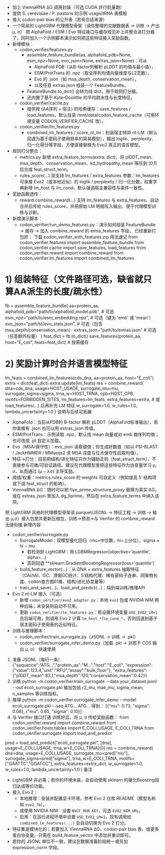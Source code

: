 - 加上 ViennaRNA ΔG 调用封装（可选 CUDA 并行批量跑）
- 提供 S. cerevisiae / P. pastoris 的示例 usage/tRNA 表模板
- 接入 codon-pair bias 的公开表（若有合适来源）
- 一个简易的 LightGBM 代理模型骨架（读你整理的文献数据表 → 训练 → 产出 μ, σ）
把 AlphaFold / ESM / Evo 特征接口与缓存规范补上并整合进打分器了，同时加入一个示例脚本演示如何把这些特征接入奖励函数。
- 新增模块：
  - codon_verifier/features.py
    - assemble_feature_bundle(aa, alphafold_pdb=None, esm_npz=None, evo_json=None, extras_json=None)：可从
      - AlphaFold PDB（从B-factor列解析 pLDDT 的均值与最小值），
      - ESM/ProtTrans 的 .npz（取全序列均值向量维度与L2范数），
      - Evo 的 .json（如 msa_depth, conservation_mean），
      - 以及任意 extras.json
  组装一个 FeatureBundle。
    - FeatureBundle.to_dict() 会转为纯 dict，用于规则打分器。
    - 还内置了基于 Kyte–Doolittle 的平均疏水性与长度特征。
  - codon_verifier/cache.py
    - 提供按 (AA序列 + 宿主) 的哈希缓存：save_features / load_features，默认目录 /mnt/data/codon_feature_cache（可用环境变量 CODON_VERIFIER_CACHE 改）。
  - codon_verifier/lm_features.py
    - combined_lm_features / score_nt_lm：封装宿主特异 nt-LM（默认回退为基于密码子使用频率的简易模型），输出 loglik、perplexity、归一化得分等字段，方便直接替换为 Evo2 真正的语言模型。
- 规则打分整合：
  - metrics.py 新增 extra_feature_terms(extra: dict)，将 plDDT_mean、msa_depth、conservation_mean、kd_hydropathy_mean 等压到 [0,1] 后合成 feat_struct_term。
  - rules_score(...) 现支持 lm_features / extra_features 参数：lm_features 可承接 Evo2（或本地近似）的 loglik / perplexity / 归一化分数，权重字典新增 lm_host 与 lm_cond，默认强调宿主兼容性与条件一致性。
- 奖励函数透传：
  - reward.combine_reward(...) 支持 lm_features 与 extra_features，自动合并后传给 rules_score，并把原始 LM 明细写入输出，便于代理模型训练与诊断。
- 新增演示脚本：
  - codon_verifier/run_demo_features.py：演示如何组装 FeatureBundle → 缓存 → 加入 combine_reward 的 extra_features 字段。
已经重新打包好：
下载 codon_verifier_with_features.zip
用法速记
from codon_verifier.features import assemble_feature_bundle
from codon_verifier.cache import save_features, load_features
from codon_verifier.reward import combine_reward
from codon_verifier.lm_features import combined_lm_features

# 1) 组装特征（文件路径可选，缺省就只算AA派生的长度/疏水性）
fb = assemble_feature_bundle(
    aa=protein_aa,
    alphafold_pdb="path/to/alphafold_model.pdb",  # 可选
    esm_npz="path/to/esm_embedding.npz",          # 可选（键为 'emb' 或 'mean'）
    evo_json="path/to/evo_stats.json",            # 可选（包含 msa_depth/conservation_mean）
    extras_json="path/to/extras.json"             # 可选（任意额外标量）
)
feat_dict = fb.to_dict()
save_features(protein_aa, host="E_coli", feats=feat_dict)  # 按需缓存

# 2) 奖励计算时合并语言模型特征
lm_feats = combined_lm_features(cds_dna, aa=protein_aa, host="E_coli")
extra = dict(feat_dict)
extra.update(lm_feats)
res = combine_reward(
    dna=cds_dna,
    usage=HOST_USAGE,
    surrogate_mu=mu, surrogate_sigma=sigma,
    trna_w=HOST_TRNA, cpb=HOST_CPB, motifs=FORBIDDEN_SITES,
    lm_features=lm_feats,
    extra_features=extra,      # 或 load_features(...) 后再补充 LM 特征
    w_surrogate=1.0, w_rules=1.0, lambda_uncertainty=1.0
)
说明与后续可拓展
- AlphaFold：当前从PDB的 B-factor 解析 pLDDT（AlphaFold标准输出），若你直接有 .json 也可以用 extras_json 传值。
- ESM/ProtTrans：示例读取 .npz，默认找 mean 向量或对 emb 做序列均值；也可改成 .pt 自定义加载。
- Evo（MSA/保守性）：evo_json 读取键值；你生成好数值（如以 PSI-BLAST / JackHMMER / MMseqs2 求 MSA 深度与位点保守性后取均值）。
- 特征→打分：目前把结构/进化特征只作为辅助正则（feat_struct_term），不直接参与可微/可验证路径。建议在代理模型里把这些特征作为协变量学习 μ, σ，从而通过 (μ − λσ) 主导奖励。
- 阈值/权重：metrics.rules_score 的 weights 可自定义（例如提高 5′ 结构项或下调 feat_struct 的影响）。
- ViennaRNA ΔG：随时可以把 five_prime_structure_proxy 替换为真实 ΔG，或在 extras_json 里加入 dg_5prime，然后在 extra_feature_terms 中纳入该项。

把 LightGBM 风格的代理模型骨架读 parquet/JSONL → 特征工程 → 训练 → 输出 μ,σ）接入包里并更新压缩包，训练→预测→与 Verifier 的 combine_reward 无缝衔接
新增内容
- codon_verifier/surrogate.py
  - SurrogateModel：双模型量化回归（mu=中位数，hi=上分位），sigma ≈ hi − mu
    - 若检测到 LightGBM：用 LGBMRegressor(objective='quantile', alpha=...)
    - 否则回退 **sklearn.GradientBoostingRegressor(loss='quantile')`
  - build_feature_vector(...)：从 DNA + extra_features 抽取特征（CAI/tAI、GC、滑窗GC统计、5′结构代理、稀有密码子连串、同聚物长度、codon直方图61维、结构/进化协变量等）
  - train_and_save(...)、load_and_predict(...)：端到端训练/推理API
- Evo 2 nt-LM 接入（可选）
  - 新增 `codon_verifier/evo2_adapter.py`：本地 `evo2` 包或 NVIDIA NIM 两种后端；未安装则自动不可用。
  - 更新 `codon_verifier/lm_features.py`：若设置环境变量 `USE_EVO2_LM=1` 且后端可用，则调用 Evo 2 计算 `lm_host_*`/`lm_cond_*`，否则回退到基于宿主密码子使用表的近似特征。
- 训练与推理脚本：
  - codon_verifier/train_surrogate.py（JSONL → 训练 → .pkl）
  - codon_verifier/surrogate_infer_demo.py（加载 .pkl → 对若干 CDS 输出 μ, σ）
快速使用
1. 准备 JSONL（每行一条）
{"sequence":"ATG...","protein_aa":"M...","host":"E_coli",
 "expression":{"value":123.4,"unit":"RFU","assay":"bulk_fluor"},
 "extra_features":{"plDDT_mean":83.1,"msa_depth":120,"conservation_mean":0.42}}
2. 训练
python -m codon_verifier.train_surrogate --data your_dataset.jsonl --out ecoli_surrogate.pkl
输出包括 r2_mu, mae_mu, sigma_mean, n_samples 等训练指标。
3. 推理
python -m codon_verifier.surrogate_infer_demo --model ecoli_surrogate.pkl --seq ATG... ATG...
得到：
[{"mu": 0.73, "sigma": 0.08}, {"mu": 0.65, "sigma": 0.10}]
4. 与 Verifier 接口打通
训练好后，将 μ, σ 传给奖励函数：
from codon_verifier.reward import combine_reward
from codon_verifier.hosts.tables import E_COLI_USAGE, E_COLI_TRNA
from codon_verifier.surrogate import load_and_predict

pred = load_and_predict("ecoli_surrogate.pkl", [dna], usage=E_COLI_USAGE, trna_w=E_COLI_TRNA)[0]
res = combine_reward(
    dna=dna, usage=E_COLI_USAGE,
    surrogate_mu=pred["mu"], surrogate_sigma=pred["sigma"],
    trna_w=E_COLI_TRNA, motifs=["GAATTC","GGATCC"], extra_features=extra_dict,
    w_surrogate=1.0, w_rules=1.0, lambda_uncertainty=1.0
)
备注
- LightGBM 非必需；若你的环境未装，会自动使用 sklearn 的量化Boosting回归达成等价功能。
 - 接入 Evo 2：
   - 本地推理：安装并配置显卡环境，参考 Evo 2 仓库 README（模型名称如 `evo2_7b`）。
   - 或使用 NVIDIA NIM：设置 `NVCF_RUN_KEY`，可选 `EVO2_NIM_URL`。
   - 启用：在运行进程环境中设置 `USE_EVO2_LM=1`，现有调用如 `combined_lm_features(...)` 会自动切换为 Evo 2 打分。
- 特征集是模块化的；若要加入 ViennaRNA ΔG、codon-pair bias 表、或更多蛋白协变量，只需在 build_feature_vector 中添加并重训即可。
- 若你的 JSONL 单位不一致，建议在数据准备阶段统一或另加 expression_norm 字段。
